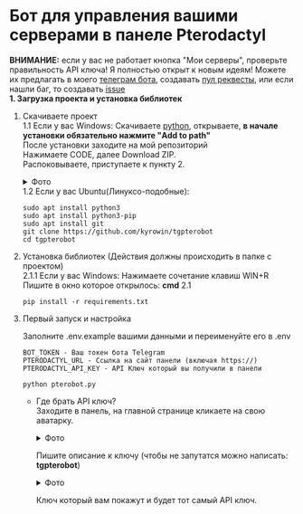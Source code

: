 # Бот для управления вашими серверами в панеле Pterodactyl
<b>ВНИМАНИЕ:</b> если у вас не работает кнопка "Мои серверы", проверьте правильность API ключа!
Я полностью открыт к новым идеям! Можете их предлагать в моего [телеграм бота](https://t.me/kyroblock_bot), создавать [пул реквесты](https://github.com/kyrowin/tgpterobot/pulls), или если нашли баг, то создавать [issue](https://github.com/kyrowin/tgpterobot/issues)  
<b>1. Загрузка проекта и установка библиотек</b>
1. Скачиваете проект  
  1.1 Если у вас Windows:
   Скачиваете [python](https://www.python.org/downloads/), открываете, <b>в начале установки обязательно нажмите "Add to path"</b>  
   После установки заходите на мой репозиторий  
   Нажимаете CODE, далее Download ZIP.  
   Распоковываете, приступаете к пункту 2.
   <details>
   <summary>Фото</summary>

   ![image](https://github.com/user-attachments/assets/5461b229-ae18-4533-b6c8-d73100196f9a)

   </details>
   1.2 Если у вас Ubuntu(Линуксо-подобные):

   ```
   sudo apt install python3
   sudo apt install python3-pip
   sudo apt install git
   git clone https://github.com/kyrowin/tgpterobot
   cd tgpterobot
   ```
2. Установка библиотек
(Действия должны происходить в папке с проектом)   
  2.1.1 Если у вас Windows:
   Нажимаете сочетание клавиш WIN+R  
   Пишите в окно которое открылось: <b>cmd</b>
  2.1

   ```
   pip install -r requirements.txt
   ```
3. Первый запуск и настройка

   Заполните .env.example вашими данными и переименуйте его в .env
   ```
   BOT_TOKEN - Ваш токен бота Telegram
   PTERODACTYL_URL - Ссылка на сайт панели (включая https://)
   PTERODACTYL_API_KEY - API Ключ который вы получили в панели
   ```

   ```
   python pterobot.py
   ```
   
   - Где брать API ключ?  
   Заходите в панель, на главной странице кликаете на свою аватарку.
     <details>
     <summary>Фото</summary>
  
     ![image](https://github.com/user-attachments/assets/9ad2e272-9b13-4b6a-ae4f-dfe845ea5b0b)
  
     </details>
  
     Пишите описание к ключу (чтобы не запутатся можно написать: <b>tgpterobot</b>)
        <details>
     <summary>Фото</summary>
  
     ![image](https://github.com/user-attachments/assets/3d29e99d-27d3-46de-bef3-e97caf20c251)
  
  
     </details>
  
     Ключ который вам покажут и будет тот самый API ключ.
